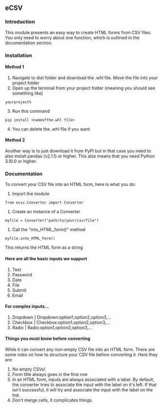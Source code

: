 ## eCSV
### Introduction
This module presents an easy way to create HTML forms from CSV files. You only need to worry about one function, which is outlined in the documentation section.
### Installation
#### Method 1
1. Navigate to dist folder and download the .whl file. Move the file into your project folder
2. Open up the terminal from your project folder (meaning you should see something like)
```
yourproject% 
```
3. Run this command
```
pip install <nameofthe.whl file>
```
4. You can delete the .whl file if you want
#### Method 2
Another way is to just download it from PyPI but in that case you need to also install pandas (v2.1.1) or higher. This also means that you need Python 3.10.0 or higher.
### Documentation
To convert your CSV file into an HTML form, here is what you do: 
1. Import the module
```
from ecsv.Converter import Converter
```
1. Create an instance of a Converter
```
myfile = Converter("path/to/your/csv/file")
```
1. Call the "into_HTML_form()" method
```
myfile.into_HTML_Form()
```
This returns the HTML form as a string
#### Here are all the basic inputs we support
1. Text
2. Password
3. Date
4. File
5. Submit
6. Email
#### For complex inputs...
1. Dropdown | Dropdown:option1,option2,option3,...
2. Checkbox | Checkbox:option1,option2,option3,...
3. Radio | Radio:option1,option2,option3,...
#### Things you must know before converting
While it can convert any non-empty CSV file into an HTML form. There are some rules on how to structure your CSV file before converting it. Here they are:
1. No empty CSVs!
2. Form title always goes in the first row
3. In an HTML form, inputs are always associated with a label. By default, the converter tries to associate the input with the label on it's left. If that isn't successful, it will try and associate the input with the label on the top. 
4. Don't merge cells, it complicates things.